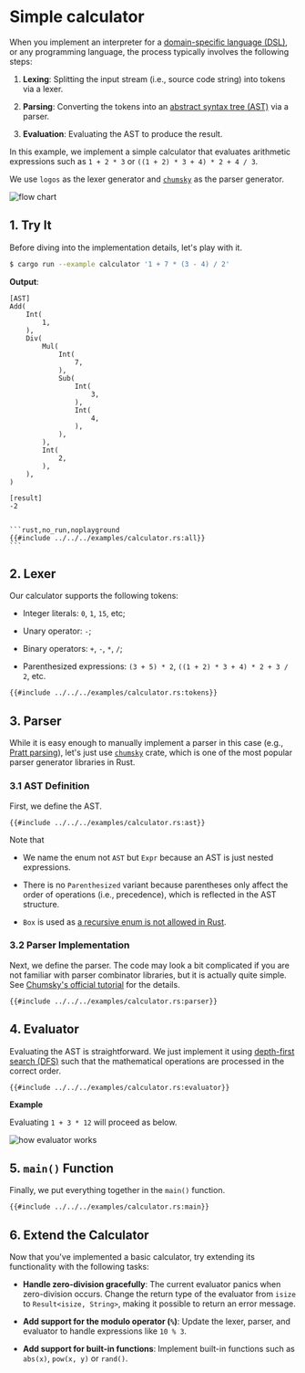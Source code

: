 # Simple calculator

When you implement an interpreter for a [domain-specific language (DSL)](https://en.wikipedia.org/wiki/Domain-specific_language), or any programming language, the process typically involves the following steps:

1. **Lexing**: Splitting the input stream (i.e., source code string) into tokens via a lexer.

2. **Parsing**: Converting the tokens into an [abstract syntax tree (AST)](https://en.wikipedia.org/wiki/Abstract_syntax_tree) via a parser.

3. **Evaluation**: Evaluating the AST to produce the result.

In this example, we implement a simple calculator that evaluates arithmetic expressions such as `1 + 2 * 3` or `((1 + 2) * 3 + 4) * 2 + 4 / 3`.

We use `logos` as the lexer generator and [`chumsky`](https://github.com/zesterer/chumsky) as the parser generator.

![flow chart](/assets/calculator_example_flow.png)

## 1. Try It

Before diving into the implementation details, let's play with it.

```bash
$ cargo run --example calculator '1 + 7 * (3 - 4) / 2'
```

**Output**:

```
[AST]
Add(
    Int(
        1,
    ),
    Div(
        Mul(
            Int(
                7,
            ),
            Sub(
                Int(
                    3,
                ),
                Int(
                    4,
                ),
            ),
        ),
        Int(
            2,
        ),
    ),
)

[result]
-2
```

~~~admonish note title="Full Code" collapsible=true

```rust,no_run,noplayground
{{#include ../../../examples/calculator.rs:all}}
```

~~~

## 2. Lexer

Our calculator supports the following tokens:

- Integer literals: `0`, `1`, `15`, etc;

- Unary operator: `-`;

- Binary operators: `+`, `-`, `*`, `/`;

- Parenthesized expressions: `(3 + 5) * 2`, `((1 + 2) * 3 + 4) * 2 + 3 / 2`, etc.

```rust,no_run,noplayground
{{#include ../../../examples/calculator.rs:tokens}}
```

## 3. Parser

While it is easy enough to manually implement a parser in this case (e.g., [Pratt parsing](https://en.wikipedia.org/wiki/Operator-precedence_parser#Pratt_parsing)), let's just use [`chumsky`](https://github.com/zesterer/chumsky) crate, which is one of the most popular parser generator libraries in Rust.

### 3.1 AST Definition

First, we define the AST.

```rust,no_run,noplayground
{{#include ../../../examples/calculator.rs:ast}}
```

Note that

- We name the enum not `AST` but `Expr` because an AST is just nested expressions.

- There is no `Parenthesized` variant because parentheses only affect the order of operations (i.e., precedence), which is reflected in the AST structure.

- `Box` is used as [a recursive enum is not allowed in Rust](https://stackoverflow.com/questions/25296195/why-are-recursive-struct-types-illegal-in-rust).

### 3.2 Parser Implementation

Next, we define the parser. The code may look a bit complicated if you are not familiar with parser combinator libraries, but it is actually quite simple. See [Chumsky's official tutorial](https://github.com/zesterer/chumsky/blob/main/tutorial.md) for the details.

```rust,no_run,noplayground
{{#include ../../../examples/calculator.rs:parser}}
```

## 4. Evaluator

Evaluating the AST is straightforward. We just implement it using [depth-first search (DFS)](https://en.wikipedia.org/wiki/Depth-first_search) such that the mathematical operations are processed in the correct order.

```rust,no_run,noplayground
{{#include ../../../examples/calculator.rs:evaluator}}
```

**Example**

Evaluating `1 + 3 * 12` will proceed as below.

![how evaluator works](/assets/calculator_example_how_evaluator_works.png)

## 5. `main()` Function

Finally, we put everything together in the `main()` function.

```rust,no_run,noplayground
{{#include ../../../examples/calculator.rs:main}}
```

## 6. Extend the Calculator

Now that you've implemented a basic calculator, try extending its functionality with the following tasks:

- **Handle zero-division gracefully**: The current evaluator panics when zero-division occurs. Change the return type of the evaluator from `isize` to `Result<isize, String>`, making it possible to return an error message.

- **Add support for the modulo operator (`%`)**: Update the lexer, parser, and evaluator to handle expressions like `10 % 3`.

- **Add support for built-in functions**: Implement built-in functions such as `abs(x)`, `pow(x, y)` or `rand()`.
